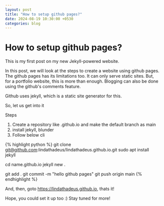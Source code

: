 ```yaml
---
layout: post
title: "How to setup github pages?"
date: 2024-08-19 10:30:00 +0530
categories: blog
---
```


# How to setup github pages?

This is my first post on my new Jekyll-powered website. 

In this post, we will look at the steps to create a website using github pages.
The github pages has its limitations too. It can only serve static sites. But, for a portfolio website, this is more than enough. Blogging can also be done using the github's comments feature.

Github uses jekyll, which is a static site generator for this.

So, let us get into it

Steps

1. Create a repository like <username>.github.io and make the default branch as main
2. install jekyll, blunder
3. Follow below cli

{% highlight python %}
git clone git@github.com:lindathadeus/lindathadeus.github.io.git
sudo apt install jekyll

cd name.github.io
jekyll new .

git add .
git commit -m "hello github pages"
git push origin main
{% endhighlight %}

And, then, goto https://lindathadeus.github.io, thats it!

Hope, you could set it up too :)
Stay tuned for more!
